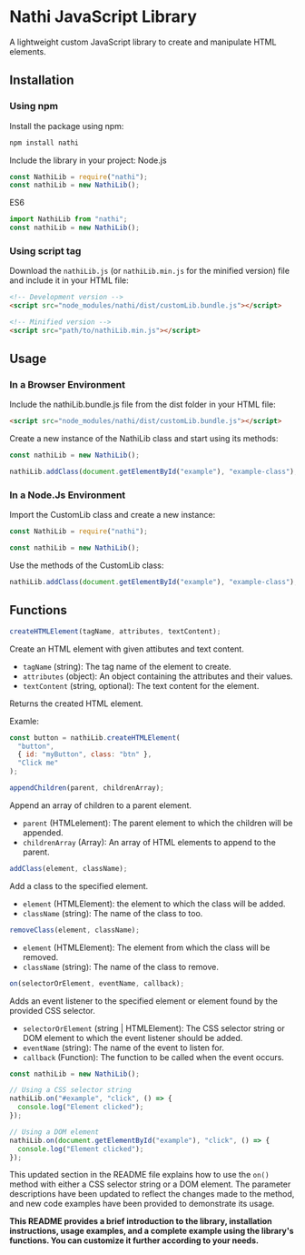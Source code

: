 # Nathi JavaScript Library

A lightweight custom JavaScript library to create and manipulate HTML elements.

## Installation

### Using npm

Install the package using npm:

```bash
npm install nathi
```

Include the library in your project:
Node.js

```javascript
const NathiLib = require("nathi");
const nathiLib = new NathiLib();
```

ES6

```javascript
import NathiLib from "nathi";
const nathiLib = new NathiLib();
```

### Using script tag

Download the `nathiLib.js` (or `nathiLib.min.js` for the minified version) file and include it in your HTML file:

```html
<!-- Development version -->
<script src="node_modules/nathi/dist/customLib.bundle.js"></script>

<!-- Minified version -->
<script src="path/to/nathiLib.min.js"></script>
```

## Usage

### In a Browser Environment

Include the nathiLib.bundle.js file from the dist folder in your HTML file:

```html
<script src="node_modules/nathi/dist/customLib.bundle.js"></script>
```

Create a new instance of the NathiLib class and start using its methods:

```javascript
const nathiLib = new NathiLib();

nathiLib.addClass(document.getElementById("example"), "example-class");
```

### In a Node.Js Environment

Import the CustomLib class and create a new instance:

```javascript
const NathiLib = require("nathi");

const nathiLib = new NathiLib();
```

Use the methods of the CustomLib class:

```javascript
nathiLib.addClass(document.getElementById("example"), "example-class");
```

## Functions

```javascript
createHTMLElement(tagName, attributes, textContent);
```

Create an HTML element with given attibutes and text content.

- `tagName` (string): The tag name of the element to create.
- `attributes` (object): An object containing the attributes and their values.
- `textContent` (string, optional): The text content for the element.

Returns the created HTML element.

Examle:

```javascript
const button = nathiLib.createHTMLElement(
  "button",
  { id: "myButton", class: "btn" },
  "Click me"
);
```

```javascript
appendChildren(parent, childrenArray);
```

Append an array of children to a parent element.

- `parent` (HTMLelement): The parent element to which the children will be appended.
- `childrenArray` (Array<HTMLelement>): An array of HTML elements to append to the parent.

```javascript
addClass(element, className);
```

Add a class to the specified element.

- `element` (HTMLElement): the element to which the class will be added.
- `className` (string): The name of the class to too.

```javascript
removeClass(element, className);
```

- `element` (HTMLElement): The element from which the class will be removed.
- `className` (string): The name of the class to remove.

```javascript
on(selectorOrElement, eventName, callback);
```

Adds an event listener to the specified element or element found by the provided CSS selector.

- `selectorOrElement` (string | HTMLElement): The CSS selector string or DOM element to which the event listener should be added.
- `eventName` (string): The name of the event to listen for.
- `callback` (Function): The function to be called when the event occurs.

```javascript
const nathiLib = new NathiLib();

// Using a CSS selector string
nathiLib.on("#example", "click", () => {
  console.log("Element clicked");
});

// Using a DOM element
nathiLib.on(document.getElementById("example"), "click", () => {
  console.log("Element clicked");
});
```

This updated section in the README file explains how to use the `on()` method with either a CSS selector string or a DOM element. The parameter descriptions have been updated to reflect the changes made to the method, and new code examples have been provided to demonstrate its usage.

**This README provides a brief introduction to the library, installation instructions, usage examples, and a complete example using the library's functions. You can customize it further according to your needs.**
